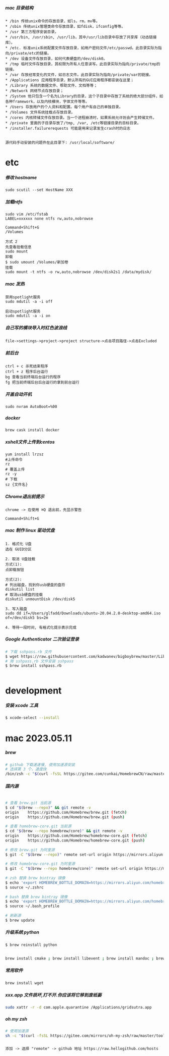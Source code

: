 ##### mac 目录结构

```
* /bin 传统unix命令的存放目录，如ls，rm，mv等。
* /sbin 传统unix管理类命令存放目录，如fdisk，ifconfig等等。
* /usr 第三方程序安装目录。
* /usr/bin, /usr/sbin, /usr/lib，其中/usr/lib目录中存放了共享库（动态链接库）。
* /etc. 标准unix系统配置文件存放目录，如用户密码文件/etc/passwd。此目录实际为指向/private/etc的链接。
* /dev 设备文件存放目录，如何代表硬盘的/dev/disk0。
* /tmp 临时文件存放目录，其权限为所有人任意读写。此目录实际为指向/private/tmp的链接。
* /var 存放经常变化的文件，如日志文件。此目录实际为指向/private/var的链接。
* /Applications 应用程序目录，默认所有的GUI应用程序都安装在这里；
* /Library 系统的数据文件、帮助文件、文档等等；
* /Network 网络节点存放目录；
* /System 他只包含一个名为Library的目录，这个子目录中存放了系统的绝大部分组件，如各种framework，以及内核模块，字体文件等等。
* /Users 存放用户的个人资料和配置。每个用户有自己的单独目录。
* /Volumes 文件系统挂载点存放目录。
* /cores 内核转储文件存放目录。当一个进程崩溃时，如果系统允许则会产生转储文件。
* /private 里面的子目录存放了/tmp, /var, /etc等链接目录的目标目录。
* /installer.failurerequests 可能是用来记录发生crash时的日志


源代码手动安装的问题件在此目录下: /usr/local/software/
```

# etc

##### 修改 hostname

```
sudo scutil --set HostName XXX
```

##### 加载ntfs

```
sudo vim /etc/fstab
LABEL=xxxxxx none ntfs rw,auto,nobrowse

Command+Shift+G
/Volumes

方式 2
先查看挂载信息
sudo mount
卸载
$ sudo umount /Volumes/新加卷
挂载
sudo mount -t ntfs -o rw,auto,nobrowse /dev/disk2s1 /data/mydisk/
```

##### mac 发热

```
禁用spotlight服务
sudo mdutil -a -i off 

启动spotlight服务
sudo mdutil -a -i on
```

##### 自己写的模块导入时红色波浪线

```
file->settings->project->project structure->点击项目路径->点击Excluded
```

##### 前后台

```
ctrl + c 杀死结束程序
ctrl + z 程序后台运行
bg 查看当前终端后台运行的程序
fg 把当前终端后台后台运行的拿到前台运行
```

##### 开盖自动开机

```
sudo nvram AutoBoot=%00
```

##### docker

```
brew cask install docker
```

##### xshell文件上传到centos

```
yum install lrzsz
#上传命令
rz    
# 覆盖上传
rz -y  
# 下载
sz {文件名} 
```

##### Chrome退出前提示

```
chrome -> 在使用 ⌘Q 退出前，先显示警告
```



```
Command+Shift+G
```

##### mac 制作 linux 驱动优盘

```
1. 格式化 U盘
选在 GUID分区

2. 取消 U盘挂载
方式(1): 
点卸载按钮

方式(2):
# 列出磁盘，找到你usb硬盘的盘符
diskutil list
# 取消usb硬盘的挂载
diskutil unmountDisk /dev/disk5

3. 写入磁盘
sudo dd if=/Users/glfadd/Downloads/ubuntu-20.04.2.0-desktop-amd64.iso of=/dev/disk5 bs=2m

4. 等待一段时间, 有格式化提示表示完成
```

##### Google Authenticator 二次验证登录

```bash
# 下载 sshpass.rb 文件
$ wget https://raw.githubusercontent.com/kadwanev/bigboybrew/master/Library/Formula/sshpass.rb
# 用 sshpass.rb 文件安装 sshpass
$ brew install sshpass.rb



```



# development

##### 安装 xcode 工具

```bash
$ xcode-select --install
```



# mac 2023.05.11

##### brew

```bash
# github 下载速速慢, 使用加速源安装
# 选择第 3 个，速度快
/bin/zsh -c "$(curl -fsSL https://gitee.com/cunkai/HomebrewCN/raw/master/Homebrew.sh)"
```

##### 国内源

```bash

# 查看 brew.git 当前源
$ cd "$(brew --repo)" && git remote -v
origin    https://github.com/Homebrew/brew.git (fetch)
origin    https://github.com/Homebrew/brew.git (push)
 
# 查看 homebrew-core.git 当前源
$ cd "$(brew --repo homebrew/core)" && git remote -v
origin    https://github.com/Homebrew/homebrew-core.git (fetch)
origin    https://github.com/Homebrew/homebrew-core.git (push)
 
# 修改 brew.git 为阿里源
$ git -C "$(brew --repo)" remote set-url origin https://mirrors.aliyun.com/homebrew/brew.git
 
# 修改 homebrew-core.git 为阿里源
$ git -C "$(brew --repo homebrew/core)" remote set-url origin https://mirrors.aliyun.com/homebrew/homebrew-core.git
 
# zsh 替换 brew bintray 镜像
$ echo 'export HOMEBREW_BOTTLE_DOMAIN=https://mirrors.aliyun.com/homebrew/homebrew-bottles' >> ~/.zshrc
$ source ~/.zshrc
 
# bash 替换 brew bintray 镜像
$ echo 'export HOMEBREW_BOTTLE_DOMAIN=https://mirrors.aliyun.com/homebrew/homebrew-bottles' >> ~/.bash_profile
$ source ~/.bash_profile
 
# 刷新源
$ brew update

```



##### 升级系统 python

```bash
$ brew reinstall python


brew install cmake ; brew install libevent ; brew install mandoc ; brew install libcbor ; brew install libfido2 ; brew install zlib ; brew install lz4 ; brew install zstd
```

##### 常用软件

```bash
brew install wget
```

##### xxx.app 文件损坏,打不开.你应该将它移到废纸篓

```bash
sudo xattr -r -d com.apple.quarantine /Applications/gridsutra.app
```

##### oh my zsh

```bash
# 使用加速源
sh -c "$(curl -fsSL https://gitee.com/mirrors/oh-my-zsh/raw/master/tools/install.sh)"
```

#####

```
添加 -> 选择 "remote" -> github 地址 https://raw.hellogithub.com/hosts
```



